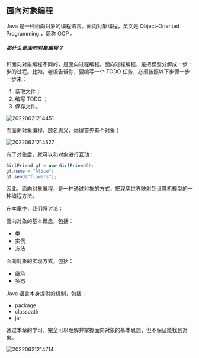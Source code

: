## 面向对象编程

Java 是一种面向对象的编程语言。面向对象编程，英文是 Object-Oriented Programming ，简称 OOP 。

##### 那什么是面向对象编程？

和面向对象编程不同的，是面向过程编程。面向过程编程，是把模型分解成一步一步的过程。比如，老板告诉你，要编写一个 TODO 任务，必须按照以下步骤一步一步来：

1. 读取文件；
2. 编写 TODO ；
3. 保存文件。

![20220621214451](https://cdn.gxmnzl.xyz//img/20220621214451.png)

而面向对象编程，顾名思义，你得首先有个对象：

![20220621214527](https://cdn.gxmnzl.xyz//img/20220621214527.png)


有了对象后，就可以和对象进行互动：

```java
GirlFriend gf = new GirlFriend();
gf.name = "Alice";
gf.send("flowers");
```

因此，面向对象编程，是一种通过对象的方式，把现实世界映射到计算机模型的一种编程方法。

在本章中，我们将讨论：

面向对象的基本概念，包括：

- 类
- 实例
- 方法

面向对象的实现方式，包括：

- 继承
- 多态

Java 语言本身提供的机制，包括：

- package
- classpath
- jar



通过本章的学习，完全可以理解并掌握面向对象的基本思想，但不保证能找到对象。


![20220621214714](https://cdn.gxmnzl.xyz//img/20220621214714.png)



